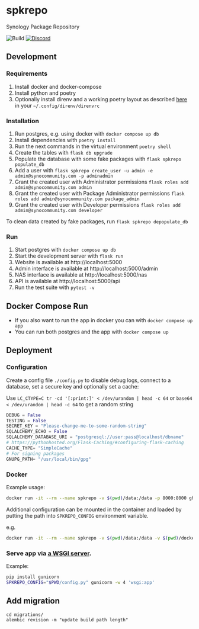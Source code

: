 # spkrepo
Synology Package Repository

![Build](https://img.shields.io/github/actions/workflow/status/SynoCommunity/spkrepo/build.yml?branch=main&style=for-the-badge)
[![Discord](https://img.shields.io/discord/732558169863225384?color=7289DA&label=Discord&logo=Discord&logoColor=white&style=for-the-badge)](https://discord.gg/nnN9fgE7EF)


## Development
### Requirements
1. Install docker and docker-compose
2. Install python and poetry
3. Optionally install direnv and a working poetry layout as described [here](https://github.com/direnv/direnv/issues/592#issuecomment-856227234) in your `~/.config/direnv/direnvrc`

### Installation
1. Run postgres, e.g. using docker with `docker compose up db`
2. Install dependencies with `poetry install`
3. Run the next commands in the virtual environment `poetry shell`
4. Create the tables with `flask db upgrade`
5. Populate the database with some fake packages with `flask spkrepo populate_db`
6. Add a user with `flask spkrepo create_user -u admin -e admin@synocommunity.com -p adminadmin`
7. Grant the created user with Administrator permissions `flask roles add admin@synocommunity.com admin`
8. Grant the created user with Package Administrator permissions `flask roles add admin@synocommunity.com package_admin`
9. Grant the created user with Developer permissions `flask roles add admin@synocommunity.com developer`

To clean data created by fake packages, run `flask spkrepo depopulate_db`

### Run
1. Start postgres with `docker compose up db`
2. Start the development server with `flask run`
3. Website is available at http://localhost:5000
4. Admin interface is available at http://localhost:5000/admin
5. NAS interface is available at http://localhost:5000/nas
6. API is available at http://localhost:5000/api
7. Run the test suite with `pytest -v`

## Docker Compose Run
- If you also want to run the app in docker you can with `docker compose up app`
- You can run both postgres and the app with `docker compose up`


## Deployment
### Configuration
Create a config file `./config.py` to disable debug logs, connect to a database, set a secure key and optionally set a cache:

Use `LC_CTYPE=C tr -cd '[:print:]' < /dev/urandom | head -c 64` or `base64 < /dev/urandom | head -c 64` to get a random string

```python
DEBUG = False
TESTING = False
SECRET_KEY = "Please-change-me-to-some-random-string"
SQLALCHEMY_ECHO = False
SQLALCHEMY_DATABASE_URI = "postgresql://user:pass@localhost/dbname"
# https://pythonhosted.org/Flask-Caching/#configuring-flask-caching
CACHE_TYPE= "SimpleCache"
# For signing packages
GNUPG_PATH= "/usr/local/bin/gpg"
```


### Docker
Example usage:

```bash
docker run -it --rm --name spkrepo -v $(pwd)/data:/data -p 8000:8000 ghcr.io/synocommunity/spkrepo
```

Additional configuration can be mounted in the container and loaded by putting
the path into `SPKREPO_CONFIG` environment variable.

e.g.
```bash
docker run -it --rm --name spkrepo -v $(pwd)/data:/data -v $(pwd)/docker-config.py:/docker-config.py -e SPKREPO_CONFIG=/docker-config.py -p 8000:8000 ghcr.io/synocommunity/spkrepo
```


### Serve app via [a WSGI server](https://flask.palletsprojects.com/en/1.1.x/deploying/).
Example:

```bash
pip install gunicorn
SPKREPO_CONFIG="$PWD/config.py" gunicorn -w 4 'wsgi:app'
```

## Add migration

```
cd migrations/
alembic revision -m "update build path length"
```
